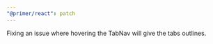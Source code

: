 ```yaml
---
"@primer/react": patch
---
```


Fixing an issue where hovering the TabNav will give the tabs outlines. 
